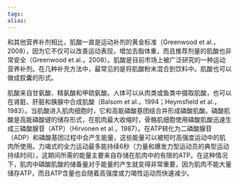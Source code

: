 ```yaml
---
tags: 
alias:
---
```


和其他营养补剂相比，肌酸一直是运动补剂的黄金标准（Greenwood et al.， 2008），因为它不仅可以改善运动表现，增加去脂体重，而且推荐剂量的肌酸也非常安全（Greenwood et al.，2008）。肌酸是目前市场上被广泛研究的一种运动营养补剂。在几种补充方法中，最常见的是将肌酸粉末混合到饮料中。肌酸也可以做成胶囊的形式。

肌酸来自甘氨酸、精氨酸和甲硫氨酸。人体可以从肉类或鱼类中摄取肌酸，也可以在肾脏、肝脏和胰腺中合成肌酸（Balsom et al.，1994；Heymsfield et al.，1983）。当肌酸进入肌肉细胞时，它和高能磷酸基团结合并形成磷酸肌酸。磷酸肌酸是高能磷酸键的储存形式，在肌肉最大收缩时，骨骼肌细胞使用磷酸肌酸迅速生成三磷酸腺苷（ATP）（Hirvonen et al.，1987）。在ATP转化为二磷酸腺苷（ADP）和磷酸基团过程中会产生能量，这些能量可以被短时高强度运动中的肌肉所使用。力竭式的全力运动最多能持续6秒（力量和爆发力型运动员的典型运动持续时间），这期间所需的能量主要来自存储在肌肉中的有限的ATP。在这种情况下，肌肉中磷酸肌酸的储备量对于能量的产生就变得非常重要，因为肌肉不能大量储存ATP，而且ATP含量也会随着高强度或力竭性运动而快速减少。